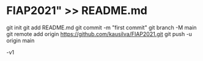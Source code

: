 # FIAP2021" >> README.md
git init
git add README.md
git commit -m "first commit"
git branch -M main
git remote add origin https://github.com/kausilva/FIAP2021.git
git push -u origin main

-v1